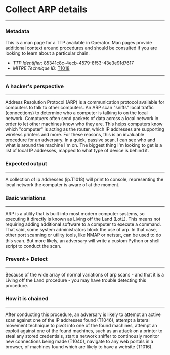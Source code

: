 
# Collect ARP details

---

### Metadata

This is a man page for a TTP available in Operator. Man pages provide additional context around procedures and should be consulted if you are looking to learn about a particular chain.

- *TTP Identifier*: 85341c8c-4ecb-4579-8f53-43e3e91d7617
- *MITRE Technique ID*: [T1018](https://attack.mitre.org/techniques/T1018/)

---

### A hacker's perspective

---

Address Resolution Protocol (ARP) is a communication protocol available for computers to talk to other computers. An ARP scan "sniffs" local traffic (connections) to determine who a computer is talking to on the local network. Comptuers often send packets of data across a local network in order to let other machines know who they are. This helps computers know which "computer" is acting as the router, which IP addresses are supporting wireless printers and more. For these reasons, this is an invaluable procedure for an adversary. In a quick, passive scan, I can see who and what is around the machine I'm on. The biggest thing I'm looking to get is a list of local IP addresses, mapped to what type of device is behind it. 

### Expected output

---

A collection of ip addresses (ip.T1018) will print to console, representing the local network the computer is aware of at the moment. 

### Basic variations

---

ARP is a utility that is built into most modern computer systems, so executing it directly is known as Living off the Land (LotL). This means not requiring adding additional software to a computer to execute a command. That said, some system administrators block the use of arp. In that case, other port scanning or utility tools, like NMAP or netstat, can be used to do this scan. But more likely, an adversary will write a custom Python or shell script to conduct the scan. 

### Prevent + Detect

---

Because of the wide array of normal variations of arp scans - and that it is a Living off the Land procedure - you may have trouble detecting this procedure. 

### How it is chained

---

After conducting this procedure, an adversary is likely to attempt an active scan against one of the IP addresses found (T1046), attempt a lateral movement technique to pivot into one of the found machines, attempt an exploit against one of the found machines, such as an attack on a printer to steal any stored credentials, start a network sniffer to continously monitor new connections being made (T1040), navigate to any web portals in a browser, of machines found which are likely to have a website (T1016). 

